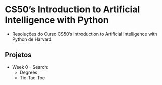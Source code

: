 # CS50’s Introduction to Artificial Intelligence with Python

* Resoluções do Curso CS50’s Introduction to Artificial Intelligence with Python de Harvard.

## Projetos

- Week 0 - Search:
  - Degrees
  - Tic-Tac-Toe
